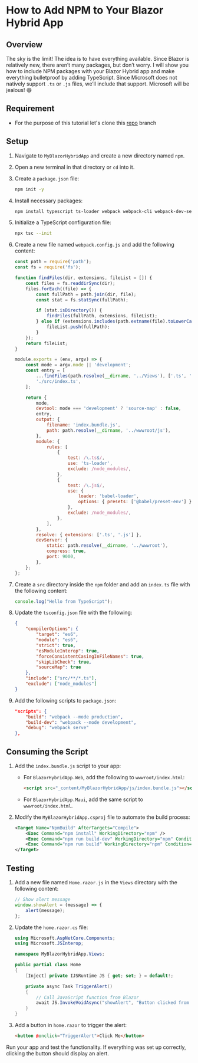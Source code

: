 
# How to Add NPM to Your Blazor Hybrid App

## Overview
The sky is the limit! The idea is to have everything available. Since Blazor is relatively new, there aren’t many packages, but don’t worry. I will show you how to include NPM packages with your Blazor Hybrid app and make everything bulletproof by adding TypeScript. Since Microsoft does not natively support `.ts` or `.js` files, we’ll include that support. Microsoft will be jealous! 😄

## Requirement
- For the purpose of this tutorial let's clone this [repo](https://github.com/JerryUrena/Set-Up-a-Blazor-Hybrid-Project-from-Scratch-with-MAUI-and-WebAssembly/tree/Dependency-Injection) branch

## Setup

1. Navigate to `MyBlazorHybridApp` and create a new directory named `npm`.
2. Open a new terminal in that directory or `cd` into it.
3. Create a `package.json` file:
   ```bash
   npm init -y
   ```
4. Install necessary packages:
   ```bash
   npm install typescript ts-loader webpack webpack-cli webpack-dev-server babel-loader @babel/core @babel/preset-env --save-dev
   ```
5. Initialize a TypeScript configuration file:
   ```bash
   npx tsc --init
   ```
6. Create a new file named `webpack.config.js` and add the following content:
   ```javascript
   const path = require('path');
   const fs = require('fs');

   function findFiles(dir, extensions, fileList = []) {
       const files = fs.readdirSync(dir);
       files.forEach((file) => {
           const fullPath = path.join(dir, file);
           const stat = fs.statSync(fullPath);

           if (stat.isDirectory()) {
               findFiles(fullPath, extensions, fileList);
           } else if (extensions.includes(path.extname(file).toLowerCase())) {
               fileList.push(fullPath);
           }
       });
       return fileList;
   }

   module.exports = (env, argv) => {
       const mode = argv.mode || 'development';
       const entry = [
           ...findFiles(path.resolve(__dirname, '../Views'), ['.ts', '.js', '.razor.ts', '.razor.js']),
           './src/index.ts',
       ];

       return {
           mode,
           devtool: mode === 'development' ? 'source-map' : false,
           entry,
           output: {
               filename: 'index.bundle.js',
               path: path.resolve(__dirname, '../wwwroot/js'),
           },
           module: {
               rules: [
                   {
                       test: /\.ts$/,
                       use: 'ts-loader',
                       exclude: /node_modules/,
                   },
                   {
                       test: /\.js$/,
                       use: {
                           loader: 'babel-loader',
                           options: { presets: ['@babel/preset-env'] },
                       },
                       exclude: /node_modules/,
                   },
               ],
           },
           resolve: { extensions: ['.ts', '.js'] },
           devServer: {
               static: path.resolve(__dirname, '../wwwroot'),
               compress: true,
               port: 9000,
           },
       };
   };
   ```

7. Create a `src` directory inside the `npm` folder and add an `index.ts` file with the following content:
   ```javascript
   console.log("Hello from TypeScript");
   ```

8. Update the `tsconfig.json` file with the following:
   ```json
   {
       "compilerOptions": {
           "target": "es6",
           "module": "es6",
           "strict": true,
           "esModuleInterop": true,
           "forceConsistentCasingInFileNames": true,
           "skipLibCheck": true,
           "sourceMap": true
       },
       "include": ["src/**/*.ts"],
       "exclude": ["node_modules"]
   }
   ```

9. Add the following scripts to `package.json`:
   ```json
   "scripts": {
       "build": "webpack --mode production",
       "build-dev": "webpack --mode development",
       "debug": "webpack serve"
   },
   ```

## Consuming the Script

1. Add the `index.bundle.js` script to your app:
   - For `BlazorHybridApp.Web`, add the following to `wwwroot/index.html`:
     ```html
     <script src="_content/MyBlazorHybridApp/js/index.bundle.js"></script>
     ```
   - For `BlazorHybridApp.Maui`, add the same script to `wwwroot/index.html`.

2. Modify the `MyBlazorHybridApp.csproj` file to automate the build process:
   ```xml
   <Target Name="NpmBuild" AfterTargets="Compile">
       <Exec Command="npm install" WorkingDirectory="npm" />
       <Exec Command="npm run build-dev" WorkingDirectory="npm" Condition="'$(Configuration)' == 'Debug'" />
       <Exec Command="npm run build" WorkingDirectory="npm" Condition="'$(Configuration)' == 'Release'" />
   </Target>
   ```

## Testing

1. Add a new file named `Home.razor.js` in the `Views` directory with the following content:
   ```javascript
   // Show alert message
   window.showAlert = (message) => {
       alert(message);
   };
   ```

2. Update the `home.razor.cs` file:
   ```csharp
   using Microsoft.AspNetCore.Components;
   using Microsoft.JSInterop;

   namespace MyBlazorHybridApp.Views;

   public partial class Home
   {
       [Inject] private IJSRuntime JS { get; set; } = default!;

       private async Task TriggerAlert()
       {
           // Call JavaScript function from Blazor
           await JS.InvokeVoidAsync("showAlert", "Button clicked from Razor component!");
       }
   }
   ```

3. Add a button in `home.razor` to trigger the alert:
   ```html
   <button @onclick="TriggerAlert">Click Me</button>
   ```

Run your app and test the functionality. If everything was set up correctly, clicking the button should display an alert.
